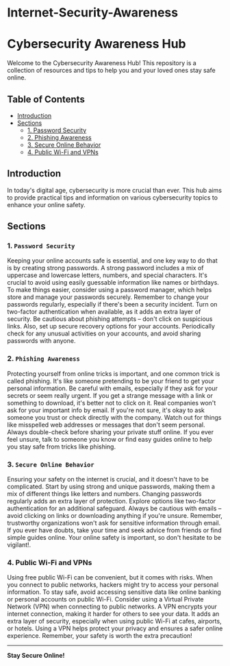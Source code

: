 # Internet-Security-Awareness
# Cybersecurity Awareness Hub

Welcome to the Cybersecurity Awareness Hub! This repository is a collection of resources and tips to help you and your loved ones stay safe online.

## Table of Contents
- [Introduction](#introduction)
- [Sections](#sections)
  - [1. Password Security](#1-password-security)
  - [2. Phishing Awareness](#2-phishing-awareness)
  - [3. Secure Online Behavior](#3-secure-online-behavior)
  - [4. Public Wi-Fi and VPNs](#4-Public-Wi-Fi-and-VPNs)



## Introduction

In today's digital age, cybersecurity is more crucial than ever. This hub aims to provide practical tips and information on various cybersecurity topics to enhance your online safety.

## Sections

### 1. `Password Security`
Keeping your online accounts safe is essential, and one key way to do that is by creating strong passwords. A strong password includes a mix of uppercase and lowercase letters, numbers, and special characters. It's crucial to avoid using easily guessable information like names or birthdays. To make things easier, consider using a password manager, which helps store and manage your passwords securely. Remember to change your passwords regularly, especially if there's been a security incident. Turn on two-factor authentication when available, as it adds an extra layer of security. Be cautious about phishing attempts – don't click on suspicious links. Also, set up secure recovery options for your accounts. Periodically check for any unusual activities on your accounts, and avoid sharing passwords with anyone. 

### 2. `Phishing Awareness`
Protecting yourself from online tricks is important, and one common trick is called phishing. It's like someone pretending to be your friend to get your personal information. Be careful with emails, especially if they ask for your secrets or seem really urgent. If you get a strange message with a link or something to download, it's better not to click on it. Real companies won't ask for your important info by email. If you're not sure, it's okay to ask someone you trust or check directly with the company. Watch out for things like misspelled web addresses or messages that don't seem personal. Always double-check before sharing your private stuff online. If you ever feel unsure, talk to someone you know or find easy guides online to help you stay safe from tricks like phishing.

### 3. `Secure Online Behavior`
Ensuring your safety on the internet is crucial, and it doesn't have to be complicated. Start by using strong and unique passwords, making them a mix of different things like letters and numbers. Changing passwords regularly adds an extra layer of protection. Explore options like two-factor authentication for an additional safeguard. Always be cautious with emails – avoid clicking on links or downloading anything if you're unsure. Remember, trustworthy organizations won't ask for sensitive information through email. If you ever have doubts, take your time and seek advice from friends or find simple guides online. Your online safety is important, so don't hesitate to be vigilant!.

### 4. Public Wi-Fi and VPNs
Using free public Wi-Fi can be convenient, but it comes with risks. When you connect to public networks, hackers might try to access your personal information. To stay safe, avoid accessing sensitive data like online banking or personal accounts on public Wi-Fi. Consider using a Virtual Private Network (VPN) when connecting to public networks. A VPN encrypts your internet connection, making it harder for others to see your data. It adds an extra layer of security, especially when using public Wi-Fi at cafes, airports, or hotels. Using a VPN helps protect your privacy and ensures a safer online experience. Remember, your safety is worth the extra precaution!


---

**Stay Secure Online!**


